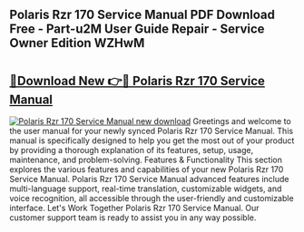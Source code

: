 ## Polaris Rzr 170 Service Manual PDF Download Free - Part-u2M User Guide Repair - Service Owner Edition WZHwM

# <h2><a href="http://bc63070.oget.top/?id=Polaris+Rzr+170+Service+Manual">🔗Download New 👉🔴 Polaris Rzr 170 Service Manual</a></h2>

[![Polaris Rzr 170 Service Manual new download](https://i.imgur.com/5g1atiW.png)](http://bc63070.oget.top/?id=Polaris+Rzr+170+Service+Manual)
Greetings and welcome to the user manual for your newly synced Polaris Rzr 170 Service Manual. This manual is specifically designed to help you get the most out of your product by providing a thorough explanation of its features, setup, usage, maintenance, and problem-solving. Features & Functionality This section explores the various features and capabilities of your new Polaris Rzr 170 Service Manual. Polaris Rzr 170 Service Manual advanced features include multi-language support, real-time translation, customizable widgets, and voice recognition, all accessible through the user-friendly and customizable interface. Let's Work Together Polaris Rzr 170 Service Manual. Our customer support team is ready to assist you in any way possible.
